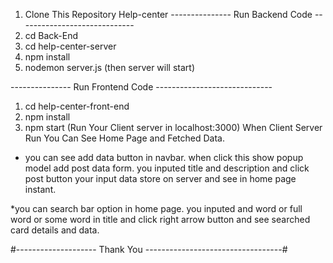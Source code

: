 1. Clone This Repository Help-center
--------------- Run Backend Code -----------------------------
2. cd Back-End
3. cd help-center-server
4. npm install
5. nodemon server.js (then server will start)

--------------- Run Frontend Code -----------------------------
1. cd help-center-front-end
2. npm install
3. npm start (Run Your Client server in localhost:3000)
When Client Server Run You Can See Home Page and Fetched Data.
* you can see add data button in navbar. when click this show popup model add post data form. you inputed title and description and click post button your input data store on server
  and see in home page instant.

*you can search bar option in home page. you inputed and word or full word or some word in title and click right arrow button and see searched card details and data.

#-------------------- Thank You ----------------------------------#
